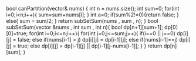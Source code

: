 bool canPartition(vector<int>& nums) {
int n = nums.size();
int sum=0;
for(int i=0;i<n;i++){
sum=sum+nums[i];
}
int a=0;
if(sum%2!=0){return false;
}
else{
sum = sum/2;
}
return subSetSum(nums , sum , n);
}
bool subSetSum(vector<int> &nums , int sum , int n){
bool dp[n+1][sum+1];
dp[0][0]=true;
for(int i=0;i<=n;i++){
for(int j=0;j<=sum;j++){
if(i==0 || j==0)
dp[i][j] = false;
else if(nums[i-1] > j)
dp[i][j] = dp[i-1][j];
else if(nums[i-1]==j)
dp[i][j] = true;
else
dp[i][j] = dp[i-1][j] || dp[i-1][j-nums[i-1]];
}
}
return dp[n][sum];
}